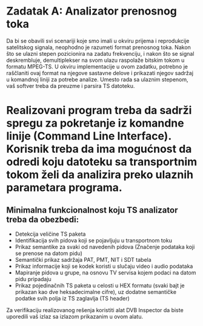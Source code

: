 # Zadatak A: Analizator prenosnog toka
Da bi se obavili svi scenariji koje smo imali u okviru prijema i reprodukcije satelitskog signala, neophodno je razumeti format prenosnog toka. Nakon što se ulazni stepen pozicionira na zadatu frekvenciju, i nakon što se signal deskrembluje, demultiplekser na svom ulazu raspolaže bitskim tokom u formatu MPEG-TS. U okviru implementacije u ovom zadatku, potrebno je raščlaniti ovaj format na njegove sastavne delove i prikazati njegov sadržaj u komandnoj liniji za potrebe analize. Umesto rada sa ulaznim stepenom, vaš softver treba da preuzme i parsira TS datoteku.

# Realizovani program treba da sadrži spregu za pokretanje iz komandne linije (Command Line Interface). Korisnik treba da ima mogućnost da odredi koju datoteku sa transportnim tokom želi da analizira preko ulaznih parametara programa.

## Minimalna funkcionalnost koju TS analizator treba da obezbedi:
- Detekcija veličine TS paketa
- Identifikacija svih pidova koji se pojavljuju u transportnom toku
- Prikaz semantike za svaki od navedenih pidova (Značenje podataka koji se prenose na datom pidu)
- Semantički prikaz sadržaja PAT, PMT, NIT i SDT tabela
- Prikaz informacije koji se kodek koristi u slučaju video i audio podataka
- Mapiranje pidova u grupe, na osnovu TV servisa kojem podaci na datom pidu pripadaju
- Prikaz pojedinačnih TS paketa u celosti u HEX formatu (svaki bajt je prikazan kao dve heksadecimalne cifre), uz dodatne semantičke podatke svih polja iz TS zaglavlja (TS header)

Za verifikaciju realizovanog rešenja koristiti alat DVB Inspector da biste uporedili vaš izlaz sa izlazom prikazanim u ovom alatu.